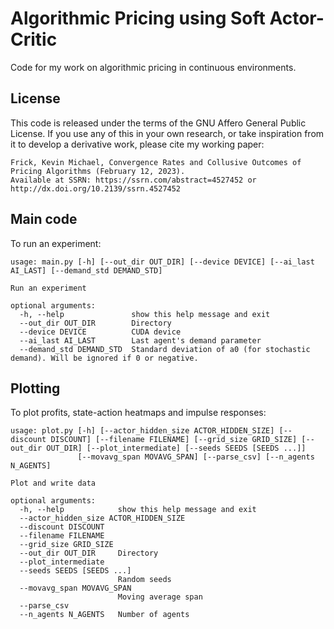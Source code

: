 # Algorithmic Pricing using Soft Actor-Critic

Code for my work on algorithmic pricing in continuous environments.

## License

This code is released under the terms of the GNU Affero General Public License.
If you use any of this in your own research, or take inspiration from it to develop a derivative work, please cite my working paper:

```
Frick, Kevin Michael, Convergence Rates and Collusive Outcomes of Pricing Algorithms (February 12, 2023).
Available at SSRN: https://ssrn.com/abstract=4527452 or http://dx.doi.org/10.2139/ssrn.4527452
```

## Main code

To run an experiment:

```
usage: main.py [-h] [--out_dir OUT_DIR] [--device DEVICE] [--ai_last AI_LAST] [--demand_std DEMAND_STD]

Run an experiment

optional arguments:
  -h, --help               show this help message and exit
  --out_dir OUT_DIR        Directory
  --device DEVICE          CUDA device
  --ai_last AI_LAST        Last agent's demand parameter
  --demand_std DEMAND_STD  Standard deviation of a0 (for stochastic demand). Will be ignored if 0 or negative.
```

## Plotting

To plot profits, state-action heatmaps and impulse responses:

```
usage: plot.py [-h] [--actor_hidden_size ACTOR_HIDDEN_SIZE] [--discount DISCOUNT] [--filename FILENAME] [--grid_size GRID_SIZE] [--out_dir OUT_DIR] [--plot_intermediate] [--seeds SEEDS [SEEDS ...]]
               [--movavg_span MOVAVG_SPAN] [--parse_csv] [--n_agents N_AGENTS]

Plot and write data

optional arguments:
  -h, --help            show this help message and exit
  --actor_hidden_size ACTOR_HIDDEN_SIZE
  --discount DISCOUNT
  --filename FILENAME
  --grid_size GRID_SIZE
  --out_dir OUT_DIR     Directory
  --plot_intermediate
  --seeds SEEDS [SEEDS ...]
                        Random seeds
  --movavg_span MOVAVG_SPAN
                        Moving average span
  --parse_csv
  --n_agents N_AGENTS   Number of agents
```
